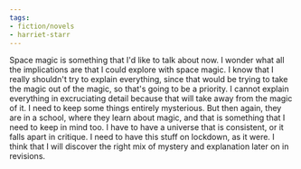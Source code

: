 ```yaml
---
tags:
- fiction/novels
- harriet-starr
---
```


Space magic is something that I'd like to talk about now. I wonder what
all the implications are that I could explore with space magic. I know
that I really shouldn't try to explain everything, since that would be
trying to take the magic out of the magic, so that's going to be a
priority. I cannot explain everything in excruciating detail because
that will take away from the magic of it. I need to keep some things
entirely mysterious. But then again, they are in a school, where they
learn about magic, and that is something that I need to keep in mind too.
I have to have a universe that is consistent, or it falls apart in
critique. I need to have this stuff on lockdown, as it were. I think that
I will discover the right mix of mystery and explanation later on in
revisions.
